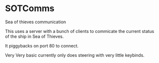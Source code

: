# SOTComms
Sea of thieves communication

This uses a server with a bunch of clients to commicate the current status of the ship in Sea of Thieves. 

It piggybacks on port 80 to connect.

Very Very basic currently only does steering with very little keybinds.
